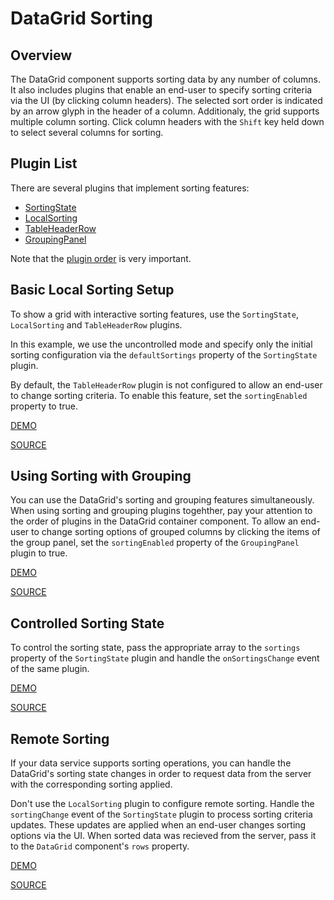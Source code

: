 # DataGrid Sorting

## Overview

The DataGrid component supports sorting data by any number of columns. It also includes plugins that enable an end-user to specify sorting criteria via the UI (by clicking column headers). The selected sort order is indicated by an arrow glyph in the header of a column. Additionaly, the grid supports multiple column sorting. Click column headers with the `Shift` key held down to select several columns for sorting.

## Plugin List

There are several plugins that implement sorting features:
- [SortingState](../reference/sorting-state.md)
- [LocalSorting](../reference/local-sorting.md)
- [TableHeaderRow](../reference/table-header-row.md)
- [GroupingPanel](../reference/grouping-panel.md)

Note that the [plugin order](../README.md#plugin-order) is very important.

## Basic Local Sorting Setup

To show a grid with interactive sorting features, use the `SortingState`, `LocalSorting` and `TableHeaderRow` plugins.

In this example, we use the uncontrolled mode and specify only the initial sorting configuration via the `defaultSortings` property of the `SortingState` plugin.

By default, the `TableHeaderRow` plugin is not configured to allow an end-user to change sorting criteria. To enable this feature, set the `sortingEnabled` property to true.

[DEMO](http://devexpress.github.io/devextreme-reactive/react/datagrid/demos/#/sorting/local-header-sorting)

[SOURCE](https://github.com/DevExpress/devextreme-reactive/tree/master/packages/dx-react-demos/src/bootstrap3/sorting/local-header-sorting.jsx)

## Using Sorting with Grouping

You can use the DataGrid's sorting and grouping features simultaneously. When using sorting and grouping plugins togehther, pay your attention to the order of plugins in the DataGrid container component. To allow an end-user to change sorting options of grouped columns by clicking the items of the group panel, set the `sortingEnabled` property of the `GroupingPanel` plugin to true.

[DEMO](http://devexpress.github.io/devextreme-reactive/react/datagrid/demos/#/sorting/local-group-sorting)

[SOURCE](https://github.com/DevExpress/devextreme-reactive/tree/master/packages/dx-react-demos/src/bootstrap3/sorting/local-group-sorting.jsx)

## Controlled Sorting State

To control the sorting state, pass the appropriate array to the `sortings` property of the `SortingState` plugin and handle the `onSortingsChange` event of the same plugin.

[DEMO](http://devexpress.github.io/devextreme-reactive/react/datagrid/demos/#/sorting/local-sorting-controlled)

[SOURCE](https://github.com/DevExpress/devextreme-reactive/tree/master/packages/dx-react-demos/src/bootstrap3/sorting/local-sorting-controlled.jsx)

## Remote Sorting

If your data service supports sorting operations, you can handle the DataGrid's sorting state changes in order to request data from the server with the corresponding sorting applied.

Don't use the `LocalSorting` plugin to configure remote sorting. Handle the `sortingChange` event of the `SortingState` plugin to process sorting criteria updates. These updates are applied when an end-user changes sorting options via the UI. When sorted data was  recieved from the server, pass it to the `DataGrid` component's `rows` property.

[DEMO](http://devexpress.github.io/devextreme-reactive/react/datagrid/demos/#/sorting/remote-sorting)

[SOURCE](https://github.com/DevExpress/devextreme-reactive/tree/master/packages/dx-react-demos/src/bootstrap3/sorting/remote-sorting.jsx)
